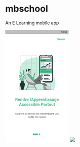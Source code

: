 # mbschool

An E Learning mobile app

<div class="row">
<img src="/assets/screenshots/Screenshot_2022.10.19_10.35.01.414.png" width="200px">
<img src="/assets/Screenshot_2022.10.19_10.35.12.096.png" width="200px">

<div>

